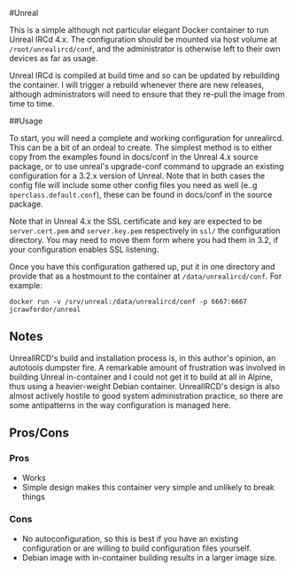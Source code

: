 #Unreal

This is a simple although not particular elegant Docker container to run Unreal IRCd
4.x. The configuration should be mounted via host volume at `/root/unrealircd/conf`, 
and the administrator is otherwise left to their own devices as far as usage.

Unreal IRCd is compiled at build time and so can be updated by rebuilding the
container. I will trigger a rebuild whenever there are new releases, although
administrators will need to ensure that they re-pull the image from time to time.

##Usage

To start, you will need a complete and working configuration for unrealircd.
This can be a bit of an ordeal to create. The simplest method is to either
copy from the examples found in docs/conf in the Unreal 4.x source package, or
to use unreal's upgrade-conf command to upgrade an existing configuration for
a 3.2.x version of Unreal. Note that in both cases the config file will
include some other config files you need as well (e..g
`operclass.default.conf`), these can be found in docs/conf in the source
package.

Note that in Unreal 4.x the SSL certificate and key are expected to be
`server.cert.pem` and `server.key.pem` respectively in `ssl/` the configuration
directory. You may need to move them form where you had them in 3.2, if your
configuration enables SSL listening.

Once you have this configuration gathered up, put it in one directory and
provide that as a hostmount to the container at `/data/unrealircd/conf`. For example:

```
docker run -v /srv/unreal:/data/unrealircd/conf -p 6667:6667
jcrawfordor/unreal
```
## Notes

UnrealIRCD's build and installation process is, in this author's opinion, an
autotools dumpster fire. A remarkable amount of frustration was involved in
building Unreal in-container and I could not get it to build at all in Alpine,
thus using a heavier-weight Debian container. UnrealIRCD's design is also
almost actively hostile to good system administration practice, so there are
some antipatterns in the way configuration is managed here.

## Pros/Cons

### Pros

  * Works
  * Simple design makes this container very simple and unlikely to break things

### Cons

  * No autoconfiguration, so this is best if you have an existing configuration or are
    willing to build configuration files yourself.
  * Debian image with in-container building results in a larger image size.
